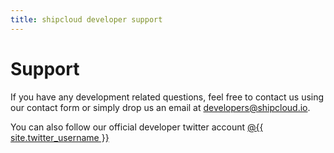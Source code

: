 ```yaml
---
title: shipcloud developer support
---
```


# Support

If you have any development related questions, feel free to contact us using our contact form or simply drop us an
email at developers@shipcloud.io.

You can also follow our official developer twitter account
<a href="https://twitter.com/{{ site.twitter_username }}" target="_blank">
@{{ site.twitter_username }}
</a>

